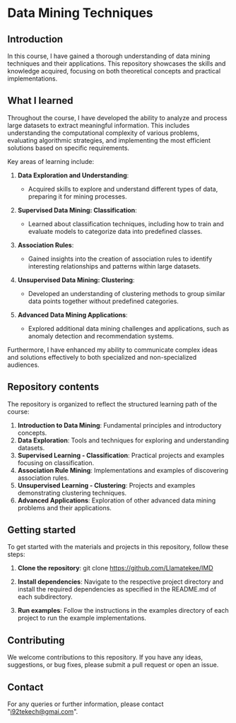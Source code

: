 # Data Mining Techniques

## Introduction
In this course, I have gained a thorough understanding of data mining techniques and their applications. This repository showcases the skills and knowledge acquired, focusing on both theoretical concepts and practical implementations.

## What I learned

Throughout the course, I have developed the ability to analyze and process large datasets to extract meaningful information. This includes understanding the computational complexity of various problems, evaluating algorithmic strategies, and implementing the most efficient solutions based on specific requirements.

Key areas of learning include:

1. **Data Exploration and Understanding**:
   - Acquired skills to explore and understand different types of data, preparing it for mining processes.

2. **Supervised Data Mining: Classification**:
   - Learned about classification techniques, including how to train and evaluate models to categorize data into predefined classes.

3. **Association Rules**:
   - Gained insights into the creation of association rules to identify interesting relationships and patterns within large datasets.

4. **Unsupervised Data Mining: Clustering**:
   - Developed an understanding of clustering methods to group similar data points together without predefined categories.

5. **Advanced Data Mining Applications**:
   - Explored additional data mining challenges and applications, such as anomaly detection and recommendation systems.

Furthermore, I have enhanced my ability to communicate complex ideas and solutions effectively to both specialized and non-specialized audiences.

## Repository contents

The repository is organized to reflect the structured learning path of the course:

1. **Introduction to Data Mining**: Fundamental principles and introductory concepts.
2. **Data Exploration**: Tools and techniques for exploring and understanding datasets.
3. **Supervised Learning - Classification**: Practical projects and examples focusing on classification.
4. **Association Rule Mining**: Implementations and examples of discovering association rules.
5. **Unsupervised Learning - Clustering**: Projects and examples demonstrating clustering techniques.
6. **Advanced Applications**: Exploration of other advanced data mining problems and their applications.

## Getting started

To get started with the materials and projects in this repository, follow these steps:

1. **Clone the repository**:
   git clone https://github.com/Llamatekee/IMD

2. **Install dependencies**:
Navigate to the respective project directory and install the required dependencies as specified in the README.md of each subdirectory.

3. **Run examples**:
Follow the instructions in the examples directory of each project to run the example implementations.

## Contributing
We welcome contributions to this repository. If you have any ideas, suggestions, or bug fixes, please submit a pull request or open an issue.

## Contact
For any queries or further information, please contact "i92tekech@gmai.com".
